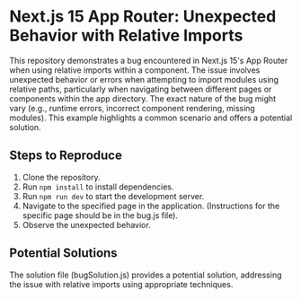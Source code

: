 # Next.js 15 App Router: Unexpected Behavior with Relative Imports

This repository demonstrates a bug encountered in Next.js 15's App Router when using relative imports within a component.  The issue involves unexpected behavior or errors when attempting to import modules using relative paths, particularly when navigating between different pages or components within the app directory. The exact nature of the bug might vary (e.g., runtime errors, incorrect component rendering, missing modules). This example highlights a common scenario and offers a potential solution.

## Steps to Reproduce

1. Clone the repository.
2. Run `npm install` to install dependencies.
3. Run `npm run dev` to start the development server.
4. Navigate to the specified page in the application.  (Instructions for the specific page should be in the bug.js file). 
5. Observe the unexpected behavior.

## Potential Solutions

The solution file (bugSolution.js) provides a potential solution, addressing the issue with relative imports using appropriate techniques.
